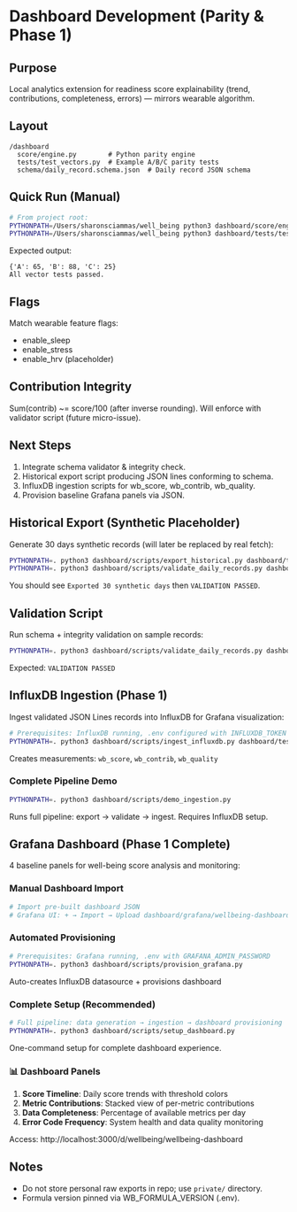 # Dashboard Development (Parity & Phase 1)

## Purpose
Local analytics extension for readiness score explainability (trend, contributions, completeness, errors) — mirrors wearable algorithm.

## Layout
```
/dashboard
  score/engine.py        # Python parity engine
  tests/test_vectors.py  # Example A/B/C parity tests
  schema/daily_record.schema.json  # Daily record JSON schema
```

## Quick Run (Manual)
```bash
# From project root:
PYTHONPATH=/Users/sharonsciammas/well_being python3 dashboard/score/engine.py          # Show example scores
PYTHONPATH=/Users/sharonsciammas/well_being python3 dashboard/tests/test_vectors.py    # Run parity assertions
```

Expected output:
```
{'A': 65, 'B': 88, 'C': 25}
All vector tests passed.
```

## Flags
Match wearable feature flags:
- enable_sleep
- enable_stress
- enable_hrv (placeholder)

## Contribution Integrity
Sum(contrib) ~= score/100 (after inverse rounding). Will enforce with validator script (future micro-issue).

## Next Steps
1. Integrate schema validator & integrity check.
2. Historical export script producing JSON lines conforming to schema.
3. InfluxDB ingestion scripts for wb_score, wb_contrib, wb_quality.
4. Provision baseline Grafana panels via JSON.

## Historical Export (Synthetic Placeholder)
Generate 30 days synthetic records (will later be replaced by real fetch):
```bash
PYTHONPATH=. python3 dashboard/scripts/export_historical.py dashboard/tests/synth_export.jsonl
PYTHONPATH=. python3 dashboard/scripts/validate_daily_records.py dashboard/tests/synth_export.jsonl
```
You should see `Exported 30 synthetic days` then `VALIDATION PASSED`.

## Validation Script
Run schema + integrity validation on sample records:
```bash
PYTHONPATH=. python3 dashboard/scripts/validate_daily_records.py dashboard/tests/sample_daily_records.jsonl
```
Expected: `VALIDATION PASSED`

## InfluxDB Ingestion (Phase 1)
Ingest validated JSON Lines records into InfluxDB for Grafana visualization:
```bash
# Prerequisites: InfluxDB running, .env configured with INFLUXDB_TOKEN
PYTHONPATH=. python3 dashboard/scripts/ingest_influxdb.py dashboard/tests/synth_export.jsonl
```
Creates measurements: `wb_score`, `wb_contrib`, `wb_quality`

### Complete Pipeline Demo
```bash
PYTHONPATH=. python3 dashboard/scripts/demo_ingestion.py
```
Runs full pipeline: export → validate → ingest. Requires InfluxDB setup.

## Grafana Dashboard (Phase 1 Complete)
4 baseline panels for well-being score analysis and monitoring:

### Manual Dashboard Import
```bash
# Import pre-built dashboard JSON
# Grafana UI: + → Import → Upload dashboard/grafana/wellbeing-dashboard.json
```

### Automated Provisioning
```bash
# Prerequisites: Grafana running, .env with GRAFANA_ADMIN_PASSWORD
PYTHONPATH=. python3 dashboard/scripts/provision_grafana.py
```
Auto-creates InfluxDB datasource + provisions dashboard

### Complete Setup (Recommended)
```bash  
# Full pipeline: data generation → ingestion → dashboard provisioning
PYTHONPATH=. python3 dashboard/scripts/setup_dashboard.py
```
One-command setup for complete dashboard experience.

### 📊 Dashboard Panels
1. **Score Timeline**: Daily score trends with threshold colors
2. **Metric Contributions**: Stacked view of per-metric contributions  
3. **Data Completeness**: Percentage of available metrics per day
4. **Error Code Frequency**: System health and data quality monitoring

Access: http://localhost:3000/d/wellbeing/wellbeing-dashboard

## Notes
- Do not store personal raw exports in repo; use `private/` directory.
- Formula version pinned via WB_FORMULA_VERSION (.env).
